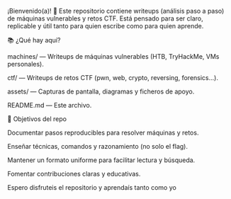 ¡Bienvenido(a)! 🎯
Este repositorio contiene writeups (análisis paso a paso) de máquinas vulnerables y retos CTF. Está pensado para ser claro, replicable y útil tanto para quien escribe como para quien aprende.

📚 ¿Qué hay aquí?

machines/ — Writeups de máquinas vulnerables (HTB, TryHackMe, VMs personales).

ctf/ — Writeups de retos CTF (pwn, web, crypto, reversing, forensics...).

assets/ — Capturas de pantalla, diagramas y ficheros de apoyo.

README.md — Este archivo.

🎯 Objetivos del repo

Documentar pasos reproducibles para resolver máquinas y retos.

Enseñar técnicas, comandos y razonamiento (no solo el flag).

Mantener un formato uniforme para facilitar lectura y búsqueda.

Fomentar contribuciones claras y educativas.

Espero disfruteis el repositorio y aprendaís tanto como yo
